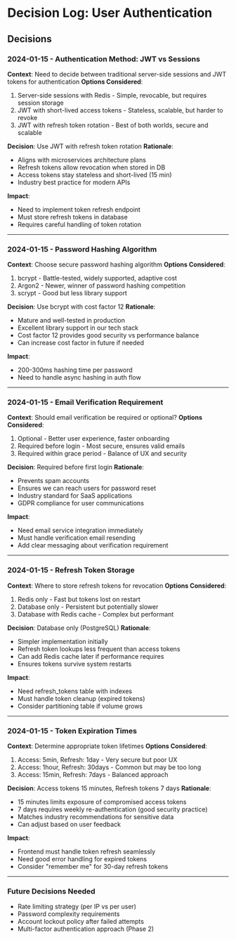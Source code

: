 # Decision Log: User Authentication

## Decisions

### 2024-01-15 - Authentication Method: JWT vs Sessions
**Context**: Need to decide between traditional server-side sessions and JWT tokens for authentication
**Options Considered**:
1. Server-side sessions with Redis - Simple, revocable, but requires session storage
2. JWT with short-lived access tokens - Stateless, scalable, but harder to revoke
3. JWT with refresh token rotation - Best of both worlds, secure and scalable

**Decision**: Use JWT with refresh token rotation
**Rationale**: 
- Aligns with microservices architecture plans
- Refresh tokens allow revocation when stored in DB
- Access tokens stay stateless and short-lived (15 min)
- Industry best practice for modern APIs

**Impact**: 
- Need to implement token refresh endpoint
- Must store refresh tokens in database
- Requires careful handling of token rotation

---

### 2024-01-15 - Password Hashing Algorithm
**Context**: Choose secure password hashing algorithm
**Options Considered**:
1. bcrypt - Battle-tested, widely supported, adaptive cost
2. Argon2 - Newer, winner of password hashing competition
3. scrypt - Good but less library support

**Decision**: Use bcrypt with cost factor 12
**Rationale**:
- Mature and well-tested in production
- Excellent library support in our tech stack
- Cost factor 12 provides good security vs performance balance
- Can increase cost factor in future if needed

**Impact**: 
- 200-300ms hashing time per password
- Need to handle async hashing in auth flow

---

### 2024-01-15 - Email Verification Requirement
**Context**: Should email verification be required or optional?
**Options Considered**:
1. Optional - Better user experience, faster onboarding
2. Required before login - Most secure, ensures valid emails
3. Required within grace period - Balance of UX and security

**Decision**: Required before first login
**Rationale**:
- Prevents spam accounts
- Ensures we can reach users for password reset
- Industry standard for SaaS applications
- GDPR compliance for user communications

**Impact**:
- Need email service integration immediately
- Must handle verification email resending
- Add clear messaging about verification requirement

---

### 2024-01-15 - Refresh Token Storage
**Context**: Where to store refresh tokens for revocation
**Options Considered**:
1. Redis only - Fast but tokens lost on restart
2. Database only - Persistent but potentially slower
3. Database with Redis cache - Complex but performant

**Decision**: Database only (PostgreSQL)
**Rationale**:
- Simpler implementation initially
- Refresh token lookups less frequent than access tokens
- Can add Redis cache later if performance requires
- Ensures tokens survive system restarts

**Impact**:
- Need refresh_tokens table with indexes
- Must handle token cleanup (expired tokens)
- Consider partitioning table if volume grows

---

### 2024-01-15 - Token Expiration Times
**Context**: Determine appropriate token lifetimes
**Options Considered**:
1. Access: 5min, Refresh: 1day - Very secure but poor UX
2. Access: 1hour, Refresh: 30days - Common but may be too long
3. Access: 15min, Refresh: 7days - Balanced approach

**Decision**: Access tokens 15 minutes, Refresh tokens 7 days
**Rationale**:
- 15 minutes limits exposure of compromised access tokens
- 7 days requires weekly re-authentication (good security practice)
- Matches industry recommendations for sensitive data
- Can adjust based on user feedback

**Impact**:
- Frontend must handle token refresh seamlessly
- Need good error handling for expired tokens
- Consider "remember me" for 30-day refresh tokens

---

### Future Decisions Needed
- Rate limiting strategy (per IP vs per user)
- Password complexity requirements
- Account lockout policy after failed attempts
- Multi-factor authentication approach (Phase 2)